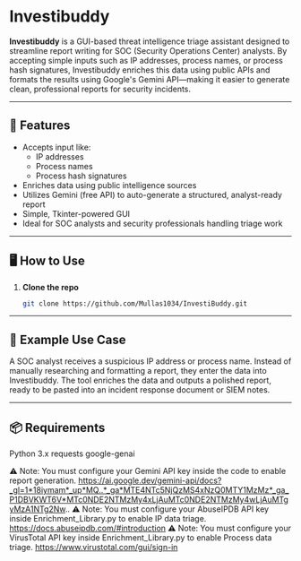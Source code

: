 # Investibuddy

**Investibuddy** is a GUI-based threat intelligence triage assistant designed to streamline report writing for SOC (Security Operations Center) analysts. By accepting simple inputs such as IP addresses, process names, or process hash signatures, Investibuddy enriches this data using public APIs and formats the results using Google's Gemini API—making it easier to generate clean, professional reports for security incidents.

---

## 🚀 Features

- Accepts input like:
  - IP addresses
  - Process names
  - Process hash signatures
- Enriches data using public intelligence sources
- Utilizes Gemini (free API) to auto-generate a structured, analyst-ready report
- Simple, Tkinter-powered GUI
- Ideal for SOC analysts and security professionals handling triage work

---

## 🖥️ How to Use

1. **Clone the repo**
   ```bash
   git clone https://github.com/Mullas1034/InvestiBuddy.git

---

## 💼 Example Use Case
A SOC analyst receives a suspicious IP address or process name. Instead of manually researching and formatting a report, they enter the data into Investibuddy. The tool enriches the data and outputs a polished report, ready to be pasted into an incident response document or SIEM notes.

---

## 📦 Requirements
Python 3.x
requests
google-genai

⚠️ Note: You must configure your Gemini API key inside the code to enable report generation. https://ai.google.dev/gemini-api/docs?_gl=1*18iymam*_up*MQ..*_ga*MTE4NTc5NjQzMS4xNzQ0MTY1MzMz*_ga_P1DBVKWT6V*MTc0NDE2NTMzMy4xLjAuMTc0NDE2NTMzMy4wLjAuMTgyMzA1NTg2Nw..
⚠️ Note: You must configure your AbuseIPDB API key inside Enrichment_Library.py to enable IP data triage. https://docs.abuseipdb.com/#introduction
⚠️ Note: You must configure your VirusTotal API key inside Enrichment_Library.py to enable Process data triage. https://www.virustotal.com/gui/sign-in

